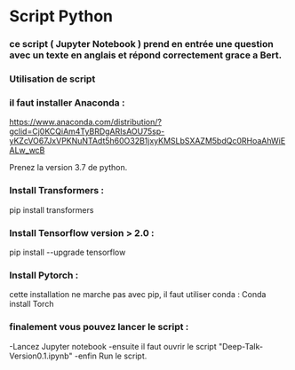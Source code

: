 # Script Python

### ce script ( Jupyter Notebook ) prend en entrée une question avec un texte en anglais et répond correctement grace a Bert.

### Utilisation de script

### il faut installer Anaconda :
https://www.anaconda.com/distribution/?gclid=Cj0KCQiAm4TyBRDgARIsAOU75sp-yKZcVO67JxVPKNuNTAdt5h60O32B1jxyKMSLbSXAZM5bdQc0RHoaAhWiEALw_wcB

Prenez la version 3.7 de python.

### Install Transformers :
 pip install transformers

### Install Tensorflow version > 2.0 :
 pip install --upgrade tensorflow 

### Install Pytorch :
 cette installation ne marche pas avec pip, il faut utiliser conda :
 Conda install Torch

### finalement vous pouvez lancer le script :
 -Lancez Jupyter notebook
 -ensuite il faut ouvrir le script "Deep-Talk-Version0.1.ipynb"
 -enfin Run le script.
